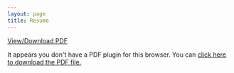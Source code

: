 ```yaml
---
layout: page
title: Resume
---
```

<div class="center-align">
    <a href="https://emrehayirci.github.io/pdf/EmreHayirci-Resume.pdf">View/Download PDF</a>
</div>

<div class="pdf-container">

<object data="https://emrehayirci.github.io/pdf/EmreHayirci-Resume.pdf" type="application/pdf" style="width: 100%; height: 100%; display: block;" >

  <p>It appears you don't have a PDF plugin for this browser.
  You can <a href="https://emrehayirci.github.io/pdf/EmreHayirci-Resume.pdf">click here to
  download the PDF file.</a></p>

</object>

</div>
